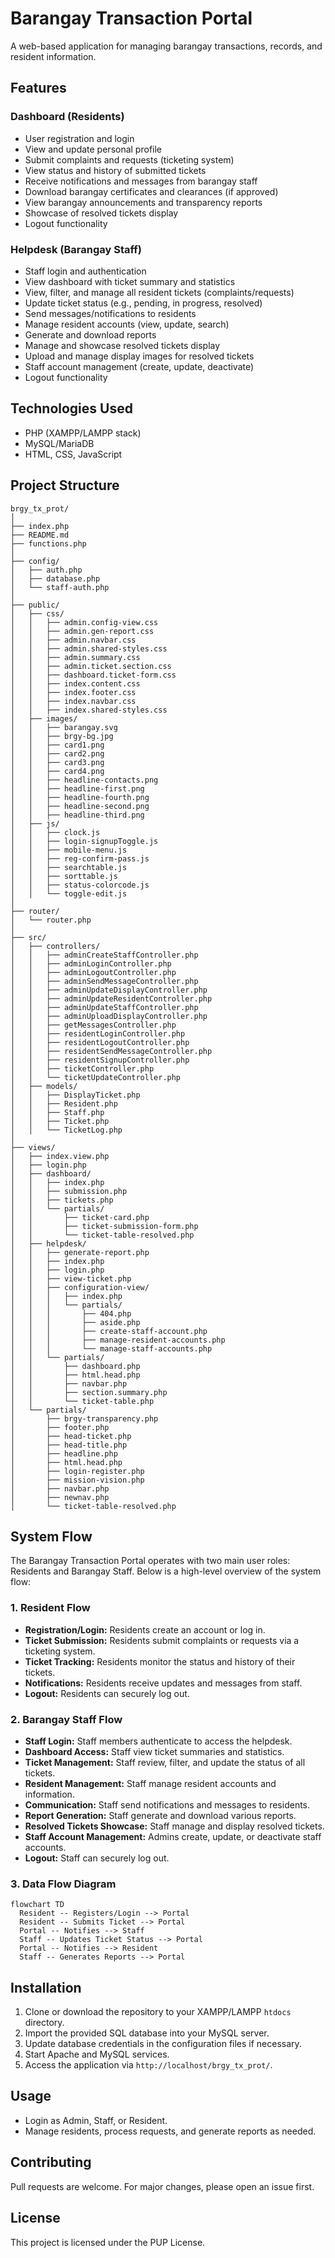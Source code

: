 # Barangay Transaction Portal

A web-based application for managing barangay transactions, records, and resident information.

## Features

### Dashboard (Residents)
- User registration and login
- View and update personal profile
- Submit complaints and requests (ticketing system)
- View status and history of submitted tickets
- Receive notifications and messages from barangay staff
- Download barangay certificates and clearances (if approved)
- View barangay announcements and transparency reports
- Showcase of resolved tickets display
- Logout functionality

### Helpdesk (Barangay Staff)
- Staff login and authentication
- View dashboard with ticket summary and statistics
- View, filter, and manage all resident tickets (complaints/requests)
- Update ticket status (e.g., pending, in progress, resolved)
- Send messages/notifications to residents
- Manage resident accounts (view, update, search)
- Generate and download reports
- Manage and showcase resolved tickets display
- Upload and manage display images for resolved tickets
- Staff account management (create, update, deactivate)
- Logout functionality

## Technologies Used

- PHP (XAMPP/LAMPP stack)
- MySQL/MariaDB
- HTML, CSS, JavaScript

## Project Structure

```
brgy_tx_prot/
│
├── index.php
├── README.md
├── functions.php
│
├── config/
│   ├── auth.php
│   ├── database.php
│   └── staff-auth.php
│
├── public/
│   ├── css/
│   │   ├── admin.config-view.css
│   │   ├── admin.gen-report.css
│   │   ├── admin.navbar.css
│   │   ├── admin.shared-styles.css
│   │   ├── admin.summary.css
│   │   ├── admin.ticket.section.css
│   │   ├── dashboard.ticket-form.css
│   │   ├── index.content.css
│   │   ├── index.footer.css
│   │   ├── index.navbar.css
│   │   ├── index.shared-styles.css
│   ├── images/
│   │   ├── barangay.svg
│   │   ├── brgy-bg.jpg
│   │   ├── card1.png
│   │   ├── card2.png
│   │   ├── card3.png
│   │   ├── card4.png
│   │   ├── headline-contacts.png
│   │   ├── headline-first.png
│   │   ├── headline-fourth.png
│   │   ├── headline-second.png
│   │   ├── headline-third.png
│   ├── js/
│   │   ├── clock.js
│   │   ├── login-signupToggle.js
│   │   ├── mobile-menu.js
│   │   ├── reg-confirm-pass.js
│   │   ├── searchtable.js
│   │   ├── sorttable.js
│   │   ├── status-colorcode.js
│   │   └── toggle-edit.js
│
├── router/
│   └── router.php
│
├── src/
│   ├── controllers/
│   │   ├── adminCreateStaffController.php
│   │   ├── adminLoginController.php
│   │   ├── adminLogoutController.php
│   │   ├── adminSendMessageController.php
│   │   ├── adminUpdateDisplayController.php
│   │   ├── adminUpdateResidentController.php
│   │   ├── adminUpdateStaffController.php
│   │   ├── adminUploadDisplayController.php
│   │   ├── getMessagesController.php
│   │   ├── residentLoginController.php
│   │   ├── residentLogoutController.php
│   │   ├── residentSendMessageController.php
│   │   ├── residentSignupController.php
│   │   ├── ticketController.php
│   │   └── ticketUpdateController.php
│   ├── models/
│   │   ├── DisplayTicket.php
│   │   ├── Resident.php
│   │   ├── Staff.php
│   │   ├── Ticket.php
│   │   └── TicketLog.php
│
├── views/
│   ├── index.view.php
│   ├── login.php
│   ├── dashboard/
│   │   ├── index.php
│   │   ├── submission.php
│   │   ├── tickets.php
│   │   └── partials/
│   │       ├── ticket-card.php
│   │       ├── ticket-submission-form.php
│   │       └── ticket-table-resolved.php
│   ├── helpdesk/
│   │   ├── generate-report.php
│   │   ├── index.php
│   │   ├── login.php
│   │   ├── view-ticket.php
│   │   ├── configuration-view/
│   │   │   ├── index.php
│   │   │   └── partials/
│   │   │       ├── 404.php
│   │   │       ├── aside.php
│   │   │       ├── create-staff-account.php
│   │   │       ├── manage-resident-accounts.php
│   │   │       └── manage-staff-accounts.php
│   │   └── partials/
│   │       ├── dashboard.php
│   │       ├── html.head.php
│   │       ├── navbar.php
│   │       ├── section.summary.php
│   │       └── ticket-table.php
│   └── partials/
│       ├── brgy-transparency.php
│       ├── footer.php
│       ├── head-ticket.php
│       ├── head-title.php
│       ├── headline.php
│       ├── html.head.php
│       ├── login-register.php
│       ├── mission-vision.php
│       ├── navbar.php
│       ├── newnav.php
│       └── ticket-table-resolved.php
```

## System Flow

The Barangay Transaction Portal operates with two main user roles: Residents and Barangay Staff. Below is a high-level overview of the system flow:

### 1. Resident Flow
- **Registration/Login:** Residents create an account or log in.
- **Ticket Submission:** Residents submit complaints or requests via a ticketing system.
- **Ticket Tracking:** Residents monitor the status and history of their tickets.
- **Notifications:** Residents receive updates and messages from staff.
- **Logout:** Residents can securely log out.

### 2. Barangay Staff Flow
- **Staff Login:** Staff members authenticate to access the helpdesk.
- **Dashboard Access:** Staff view ticket summaries and statistics.
- **Ticket Management:** Staff review, filter, and update the status of all tickets.
- **Resident Management:** Staff manage resident accounts and information.
- **Communication:** Staff send notifications and messages to residents.
- **Report Generation:** Staff generate and download various reports.
- **Resolved Tickets Showcase:** Staff manage and display resolved tickets.
- **Staff Account Management:** Admins create, update, or deactivate staff accounts.
- **Logout:** Staff can securely log out.

### 3. Data Flow Diagram

```mermaid
flowchart TD
  Resident -- Registers/Login --> Portal
  Resident -- Submits Ticket --> Portal
  Portal -- Notifies --> Staff
  Staff -- Updates Ticket Status --> Portal
  Portal -- Notifies --> Resident
  Staff -- Generates Reports --> Portal
```

## Installation

1. Clone or download the repository to your XAMPP/LAMPP `htdocs` directory.
2. Import the provided SQL database into your MySQL server.
3. Update database credentials in the configuration files if necessary.
4. Start Apache and MySQL services.
5. Access the application via `http://localhost/brgy_tx_prot/`.

## Usage

- Login as Admin, Staff, or Resident.
- Manage residents, process requests, and generate reports as needed.

## Contributing

Pull requests are welcome. For major changes, please open an issue first.

## License

This project is licensed under the PUP License.
